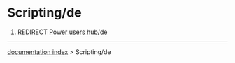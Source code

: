 # Scripting/de
1.  REDIRECT [Power users hub/de](Power_users_hub/de.md)

---
[documentation index](../README.md) > Scripting/de

